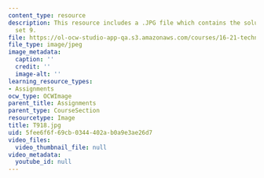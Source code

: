```yaml
---
content_type: resource
description: This resource includes a .JPG file which contains the solution to problem
  set 9.
file: https://ol-ocw-studio-app-qa.s3.amazonaws.com/courses/16-21-techniques-for-structural-analysis-and-design-spring-2005/5fee6f6f69cb0344402ab0a9e3ae26d7_T918.jpg
file_type: image/jpeg
image_metadata:
  caption: ''
  credit: ''
  image-alt: ''
learning_resource_types:
- Assignments
ocw_type: OCWImage
parent_title: Assignments
parent_type: CourseSection
resourcetype: Image
title: T918.jpg
uid: 5fee6f6f-69cb-0344-402a-b0a9e3ae26d7
video_files:
  video_thumbnail_file: null
video_metadata:
  youtube_id: null
---
```


